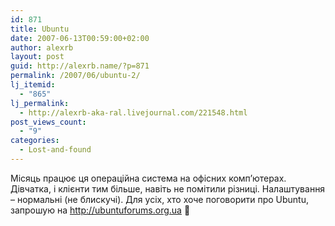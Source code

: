 ```yaml
---
id: 871
title: Ubuntu
date: 2007-06-13T00:59:00+02:00
author: alexrb
layout: post
guid: http://alexrb.name/?p=871
permalink: /2007/06/ubuntu-2/
lj_itemid:
  - "865"
lj_permalink:
  - http://alexrb-aka-ral.livejournal.com/221548.html
post_views_count:
  - "9"
categories:
  - Lost-and-found
---
```

Місяць працює ця операційна система на офісних комп&#8217;ютерах. Дівчатка, і клієнти тим більше, навіть не помітили різниці. Налаштування &#8211; нормальні (не блискучі). Для усіх, хто хоче поговорити про Ubuntu, запрошую на <http://ubuntuforums.org.ua> 🙂